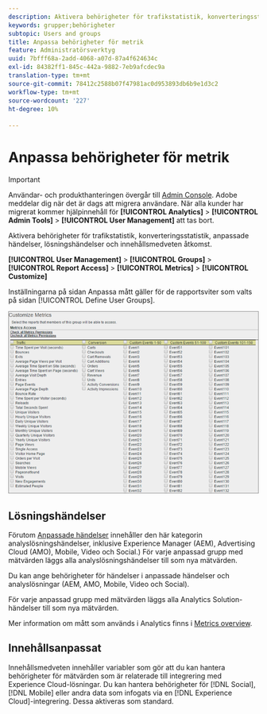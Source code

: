 ```yaml
---
description: Aktivera behörigheter för trafikstatistik, konverteringsstatistik, anpassade händelser, lösningshändelser och innehållsmedveten åtkomst.
keywords: grupper;behörigheter
subtopic: Users and groups
title: Anpassa behörigheter för metrik
feature: Administratörsverktyg
uuid: 7bfff68a-2add-4068-a07d-87a4f624634c
exl-id: 84382ff1-845c-442a-9882-7eb9afcdec9a
translation-type: tm+mt
source-git-commit: 78412c2588b07f47981ac0d953893db6b9e1d3c2
workflow-type: tm+mt
source-wordcount: '227'
ht-degree: 10%

---
```


# Anpassa behörigheter för metrik

>[!IMPORTANT]
>
>Användar- och produkthanteringen övergår till [Admin Console](https://helpx.adobe.com/se/enterprise/using/admin-console.html). Adobe meddelar dig när det är dags att migrera användare. När alla kunder har migrerat kommer hjälpinnehåll för **[!UICONTROL Analytics]** > **[!UICONTROL Admin Tools]** > **[!UICONTROL User Management]** att tas bort.

Aktivera behörigheter för trafikstatistik, konverteringsstatistik, anpassade händelser, lösningshändelser och innehållsmedveten åtkomst.

**[!UICONTROL User Management]** >  **[!UICONTROL Groups]** >  **[!UICONTROL Report Access]** >  **[!UICONTROL Metrics]** >  **[!UICONTROL Customize]**

Inställningarna på sidan Anpassa mått gäller för de rapportsviter som valts på sidan [!UICONTROL Define User Groups].

![](assets/customize-metrics.png)

## Lösningshändelser

Förutom [Anpassade händelser](https://docs.adobe.com/content/help/sv-SE/analytics/implementation/vars/page-vars/events/event-serialization.html) innehåller den här kategorin analyslösningshändelser, inklusive Experience Manager (AEM), Advertising Cloud (AMO), Mobile, Video och Social.) För varje anpassad grupp med mätvärden läggs alla analyslösningshändelser till som nya mätvärden.

Du kan ange behörigheter för händelser i anpassade händelser och analyslösningar (AEM, AMO, Mobile, Video och Social).

För varje anpassad grupp med mätvärden läggs alla Analytics Solution-händelser till som nya mätvärden.

Mer information om mått som används i Analytics finns i [Metrics overview](/help/components/metrics/overview.md).

## Innehållsanpassat

Innehållsmedveten innehåller variabler som gör att du kan hantera behörigheter för mätvärden som är relaterade till integrering med Experience Cloud-lösningar. Du kan hantera behörigheter för [!DNL Social], [!DNL Mobile] eller andra data som infogats via en [!DNL Experience Cloud]-integrering. Dessa aktiveras som standard.
